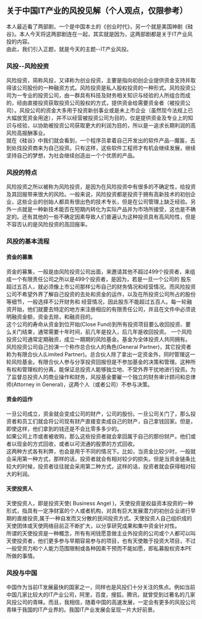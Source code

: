 ## 关于中国IT产业的风投见解（个人观点，仅限参考）
本人最近看了两部剧，一个是中国本土的《创业时代》，另一个就是美国神剧《硅谷》。本人今天将这两部剧连在一起，其实就是因为，这两部剧都是关于IT产业风投的内容。  
由此，我们引入正题，就是今天的主题--IT产业风投。
### 风投--风险投资
风险投资，简称风投，又译称为创业投资，主要是指向初创企业提供资金支持并取得该公司股份的一种融资方式。风险投资是私人股权投资的一种形式。风险投资公司为一专业的投资公司，由一群具有科技及财务相关知识与经验的人所组合而成的，经由直接投资获取投资公司股权的方式，提供资金给需要资金者（被投资公司）。风投公司的资金大多用于投资新创事业或是未上市企业（虽然现今法规上已大幅放宽资金用途），并不以经营被投资公司为目的，仅是提供资金及专业上的知识与经验，以协助被投资公司获取更大的利润为目的，所以是一追求长期利润的高风险高报酬事业。  
就在《硅谷》中我们就会看到，一个程序员拿着自己开发出的软件产品--魔笛，去到处找投资商来为自己投资。只有这样，这些软件工程师才有机会继续发展，继续坚持自己的梦想，为社会继续创造出一个个优质的产品。  
### 风投的特点
风险投资之所以被称为风险投资，是因为在风险投资中有很多的不确定性，给投资及其回报带来很大的风险。一般来说，风险投资都是投资于拥有高新技术的初创企业，这些企业的创始人都具有很出色的技术专长，但是在公司管理上缺乏经验。另外一点就是一种新技术能否在短期内转化为实际产品并为市场所接受，这也是不确定的。还有其他的一些不确定因素导致人们普遍认为这种投资具有高风险性，但是不容否认的是风险投资的高回报率。  
### 风投的基本流程
#### 资金的募集
资金的募集，一般是由风险投资公司出面，来邀请其他不超过499个投资者，来组成一个有限责任公司之所以是499个投资者，是因为，若是一旦一个公司的 股东超过五百人，就必须像上市公司那样公布自己的财务情况和经营情况。而风险投资公司不希望外界了解自己投资的去处和资金的运作，以及在所投资公司所占的股份等细节，一般选择不公开财务和 经营情况，因此股东不能超过五百人。每一轮融资开始，他们就要去特定的地方来注册相应的有限责任公司，并且在文件中必须说明融资金额，资金去除，和融资目的。  
这个公司的寿命从资金到位开始(Close Fund)到所有投资项目要么收回投资、要么关门结束，通常需要十年时间，前几年是投入，后几年是收回投资。 一个风险投资公司通常定期融资，成立一期期的风险基金。基金为全体投资人共同拥有。   
风险投资公司自己扮演一个称作总合伙人的角色(General Partner)，其它投资者称为有限合伙人(Limited Partner)。总合伙人除了拿出一定资金外，同时管理这一轮风险基金。有限合伙人参与分享投资回报但是不参加基金的决策和管理。这种所有权和管理权的分离，能保证总投资人能够独立地、不受外界干扰地进行投资。为了监督总投资人的商业操作和财务，风投基金要雇一个独立的财务审计顾问和总律师(Attorney in General)，这两个人（或者公司）不参与决策。  
#### 资金的运作
一旦公司成立，资金就会变成公司的财产，公司的股份。一旦公司关门了，那么投资者和员工们就会将公司现有财产直接变卖成自己的财产，自己拿钱回家。但是，即使这样，他们拿到的钱还是不会比零多多少的。  
如果公司上市或者被收购，那么这些投资者就会拿回属于自己的那份财产。他们或者以现金的方式回收，或者以可流通的股票的方式回收。  
这两种方式各有利弊，也会是用于不同的情况下。比如，当资金比较少时，一般就会采用第一种方式，那样的话，投资者就会有相对较少的损失。但是当资金链条比较大的时候，投资者往往就会采用第二种方式，这样的话，投资者就会获得相对较大的利润。  
#### 天使投资人
天使投资人，即是投资天使( Business Angel )，天使投资是权益资本投资的一种形式，指具有一定净财富的个人或者机构，对具有巨大发展潜力的初创企业进行早期的直接投资,属于一种自发而又分散的民间投资方式。天使投资人自己组织成的天使团体或天使网络目前正不断扩大，以分享研究成果和集中资金针对性。  
所谓的天使投资是一种概念，所有有闲钱愿意做主业外投资的公司或个人都可以叫天使投资者，他们更多参与早期容易参与的项目，也有天使敢于投资大项目，不过一般受资力和个人能力范围限制或各种因素干预而不能如愿，即私募股权资本PE所做的事情。  
### 风投与中国
中国作为当前IT发展最快的国家之一，同样也是风投们十分关注的焦点。例如当前中国几家比较大的IT产业公司，阿里，百度，搜狐，腾讯，就曾受到过著名的几家风投公司的青睐。而且，我相信，随着中国的高速发展，一定会有更多的风投公司青睐于我国的IT产业界的。我国IT产业发展会呈现一片大好前景。
